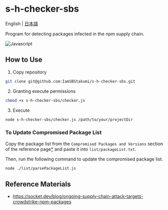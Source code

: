 # s-h-checker-sbs

English | [日本語](./README-ja.md)

Program for detecting packages infected in the npm supply chain.

![Javascript](https://img.shields.io/badge/-Javascript-F2C63C.svg?logo=javascript&style=for-the-badge)

## How to Use

1. Copy repository

```bash
git clone git@github.com:IamSBStakumi/s-h-checker-sbs.git
```

2. Granting execute permissions

```bash
chmod +x s-h-checker-sbs/checker.js
```

3. Execute

```bash
node s-h-checker-sbs/checker.js /path/to/your/projectDir
```

### To Update Compromised Package List

Copy the package list from the `Compromised Packages and Versions` section of the reference page[\*](https://socket.dev/blog/ongoing-supply-chain-attack-targets-crowdstrike-npm-packages) and paste it into `list/packageList.txt`.

Then, run the following command to update the compromised package list.

```bash
node ./list/parsePackageList.js
```

## Reference Materials

- https://socket.dev/blog/ongoing-supply-chain-attack-targets-crowdstrike-npm-packages
